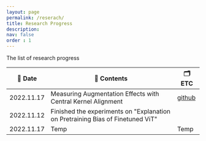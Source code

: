 ```yaml
---
layout: page
permalink: /reserach/
title: Research Progress
description: 
nav: false
order : 1
---
```



The list of research progress 


<div align=center markdown="1">


|📆 Date| 🍁 Contents| 🗂 ETC | 
|---|---|---|
|2022.11.17| Measuring Augmentation Effects with Central Kernel Alignment|[github](https://github.com/fxnnxc/hex/tree/main/experiments/1_measuring_augmentation_effects_with_central_kernel_alignment)|
|2022.11.12|Finished the experiments on "Explanation on Pretraining Bias of Finetuned ViT" |  |
|2022.11.17|Temp |Temp |

</div>

